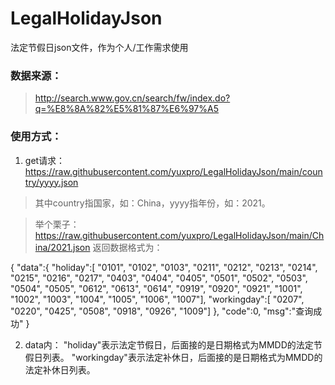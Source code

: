 # LegalHolidayJson
法定节假日json文件，作为个人/工作需求使用

### 数据来源：
> http://search.www.gov.cn/search/fw/index.do?q=%E8%8A%82%E5%81%87%E6%97%A5
 

### 使用方式：
1. get请求：https://raw.githubusercontent.com/yuxpro/LegalHolidayJson/main/country/yyyy.json 
> 其中country指国家，如：China，yyyy指年份，如：2021。

> 举个栗子：https://raw.githubusercontent.com/yuxpro/LegalHolidayJson/main/China/2021.json 返回数据格式为：

{
  "data":{
  "holiday":[
    "0101",
    "0102",
    "0103",
    "0211",
    "0212",
    "0213",
    "0214",
    "0215",
    "0216",
    "0217",
    "0403",
    "0404",
    "0405",
    "0501",
    "0502",
    "0503",
    "0504",
    "0505",
    "0612",
    "0613",
    "0614",
    "0919",
    "0920",
    "0921",
    "1001",
    "1002",
    "1003",
    "1004",
    "1005",
    "1006",
    "1007"],
    "workingday":[
    "0207",
    "0220",
    "0425",
    "0508",
    "0918",
    "0926",
    "1009"] 
  },
  "code":0,
  "msg":"查询成功"
}

2. data内：
"holiday"表示法定节假日，后面接的是日期格式为MMDD的法定节假日列表。
"workingday"表示法定补休日，后面接的是日期格式为MMDD的法定补休日列表。
